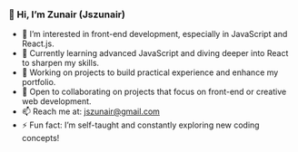 ### 👋 Hi, I’m Zunair (Jszunair)

- 👀 I’m interested in front-end development, especially in JavaScript and React.js.
- 🌱 Currently learning advanced JavaScript and diving deeper into React to sharpen my skills.
- 💼 Working on projects to build practical experience and enhance my portfolio.
- 🤝 Open to collaborating on projects that focus on front-end or creative web development.
- 📫 Reach me at: jszunair@gmail.com
- ⚡ Fun fact: I’m self-taught and constantly exploring new coding concepts!
<!---
Jszunair/Jszunair is a ✨ special ✨ repository because its `README.md` (this file) appears on your GitHub profile.
You can click the Preview link to take a look at your changes.
--->
